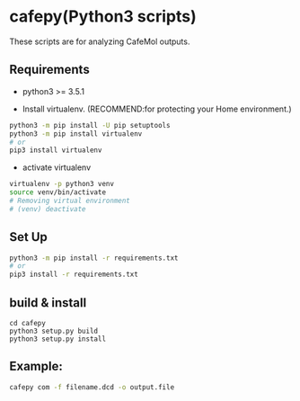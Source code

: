 # cafepy(Python3 scripts)
These scripts are for analyzing CafeMol outputs.

## Requirements
- python3 >= 3.5.1

* Install virtualenv. (RECOMMEND:for protecting your Home environment.)
```bash
python3 -m pip install -U pip setuptools
python3 -m pip install virtualenv
# or
pip3 install virtualenv
```
* activate virtualenv
```bash
virtualenv -p python3 venv
source venv/bin/activate
# Removing virtual environment
# (venv) deactivate 
```

## Set Up
```bash
python3 -m pip install -r requirements.txt
# or
pip3 install -r requirements.txt
```
## build & install
```
cd cafepy
python3 setup.py build
python3 setup.py install
```

## Example:
```bash
cafepy com -f filename.dcd -o output.file

```
